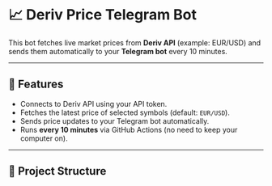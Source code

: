 # 📈 Deriv Price Telegram Bot

This bot fetches live market prices from **Deriv API** (example: EUR/USD) and sends them automatically to your **Telegram bot** every 10 minutes.

---

## 🚀 Features
- Connects to Deriv API using your API token.
- Fetches the latest price of selected symbols (default: `EUR/USD`).
- Sends price updates to your Telegram bot automatically.
- Runs **every 10 minutes** via GitHub Actions (no need to keep your computer on).

---

## 📂 Project Structure
